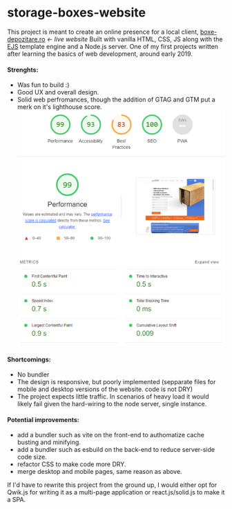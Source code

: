 # storage-boxes-website

This project is meant to create an online presence for a local client, [boxe-depozitare.ro](https://boxe-depozitare.ro/) _<- live website_
Built with vanilla HTML, CSS, JS along with the [EJS](https://ejs.co/) template engine and a Node.js server.
One of my first projects written after learning the basics of web development, around early 2019.

#### Strenghts:
- Was fun to build :)
- Good UX and overall design.
- Solid web perfromances, though the addition of GTAG and GTM put a merk on it's lighthouse score.
![Lighthouse score - no GTM, GTag](https://raw.githubusercontent.com/Comet300/storage-boxes-website/media/performance.png)
#### Shortcomings:
- No bundler
- The design is responsive, but poorly implemented (sepparate files for mobile and desktop versions of the website. code is not DRY)
- The project expects little traffic. In scenarios of heavy load it would likely fail given the hard-wiring to the node server, single instance.
#### Potential improvements:
- add a bundler such as vite on the front-end to authomatize cache busting and minifying.
- add a bundler such as esbuild on the back-end to reduce server-side code size.
- refactor CSS to make code more DRY.
- merge desktop and mobile pages, same reason as above.

If I'd have to rewrite this project from the ground up, I would either opt for Qwik.js for writing it as a multi-page application or react.js/solid.js to make it a SPA.
